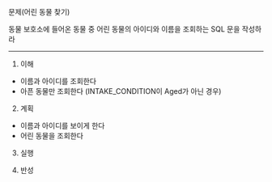 
문제(어린 동물 찾기)

동물 보호소에 들어온 동물 중 어린 동물의 아이디와 이름을 조회하는 SQL 문을 작성하라

---

1. 이해

- 이름과 아이디를 조회한다
- 아픈 동물만 조회한다 (INTAKE_CONDITION이 Aged가 아닌 경우)

2. 계획

- 이름과 아이디를 보이게 한다
- 어린 동물을 조회한다

3. 실행

4. 반성